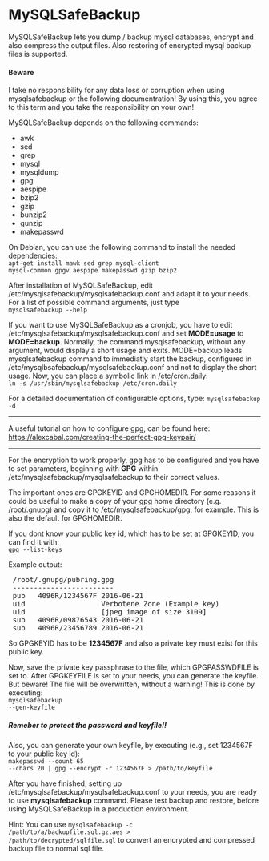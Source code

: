 # MySQLSafeBackup
MySQLSafeBackup lets you dump / backup mysql databases, encrypt and also compress the output files. Also restoring of encrypted mysql backup files is supported.

<h4>Beware</h4>
<p>
I take no responsibility for any data loss or corruption when using mysqlsafebackup or the following documentration! 
By using this, you agree to this term and you take the responsibility on your own!
</p>

MySQLSafeBackup depends on the following commands:
<ul>
<li>awk</li>
<li>sed</li>
<li>grep</li>
<li>mysql</li>
<li>mysqldump</li>
<li>gpg</li>
<li>aespipe</li>
<li>bzip2</li>
<li>gzip</li>
<li>bunzip2</li>
<li>gunzip</li>
<li>makepasswd</li>
</ul>

On Debian, you can use the following command to install the needed dependencies:<br />
<code>apt-get install mawk sed grep mysql-client mysql-common gpgv aespipe makepasswd gzip bzip2</code>

After installation of MySQLSafeBackup, edit /etc/mysqlsafebackup/mysqlsafebackup.conf and adapt it to your needs. For a list of possible command arguments, just type<br />
<code>mysqlsafebackup --help</code>

If you want to use MySQLSafeBackup as a cronjob, you have to edit /etc/mysqlsafebackup/mysqlsafebackup.conf and set <strong>MODE=usage</strong> to <strong>MODE=backup</strong>.
Normally, the command mysqlsafebackup, without any argument, would display a short usage and exits. MODE=backup leads mysqlsafebackup command to immediatly start the backup, configured in /etc/mysqlbsafebackup/mysqlsafebackup.conf and not to display the short usage.
Now, you can place a symbolic link in /etc/cron.daily:<br />
<code>ln -s /usr/sbin/mysqlsafebackup /etc/cron.daily</code>

For a detailed documentation of configurable options, type:
<code>mysqlsafebackup -d</code>

<hr/>

A useful tutorial on how to configure gpg, can be found here: https://alexcabal.com/creating-the-perfect-gpg-keypair/

<hr/>

For the encryption to work properly, gpg has to be configured and you have to set parameters, beginning with <strong>GPG</strong> within /etc/mysqlsafebackup/mysqlsafebackup to their correct values.

The important ones are GPGKEYID and GPGHOMEDIR. For some reasons it could be useful to make a copy of your gpg home directory (e.g. /root/.gnupg) and copy it to /etc/mysqlsafebackup/gpg, for example. This is also the default for GPGHOMEDIR.

If you dont know your public key id, which has to be set at GPGKEYID, you can find it with:<br />
<code>gpg --list-keys</code>

Example output:<br />
<pre>
 /root/.gnupg/pubring.gpg
 ------------------------
 pub   4096R/1234567F 2016-06-21
 uid                  Verbotene Zone (Example key) <contact@verbotene.zone>
 uid                  [jpeg image of size 3109]
 sub   4096R/09876543 2016-06-21
 sub   4096R/23456789 2016-06-21
</pre>

So GPGKEYID has to be <strong>1234567F</strong> and also a private key must exist for this public key.

Now, save the private key passphrase to the file, which GPGPASSWDFILE is set to. After GPGKEYFILE is set to your needs, you can generate the keyfile. But beware! The file will be overwritten, without a warning! This is done by executing:<br />
<code>mysqlsafebackup --gen-keyfile</code>

<h5>Remeber to protect the password and keyfile!!</h5>

Also, you can generate your own keyfile, by executing (e.g., set 1234567F to your public key id):<br />
<code>makepasswd --count 65 --chars 20 | gpg --encrypt -r 1234567F > /path/to/keyfile</code>

After you have finished, setting up /etc/mysqlsafebackup/mysqlsafebackup.conf to your needs, you are ready to use <strong>mysqlsafebackup</strong> command. Please test backup and restore, before using MySQLSafeBackup in a production environment.

Hint:
You can use <code>mysqlsafebackup -c /path/to/a/backupfile.sql.gz.aes > /path/to/decrypted/sqlfile.sql</code> to convert an encrypted and compressed backup file to normal sql file.
